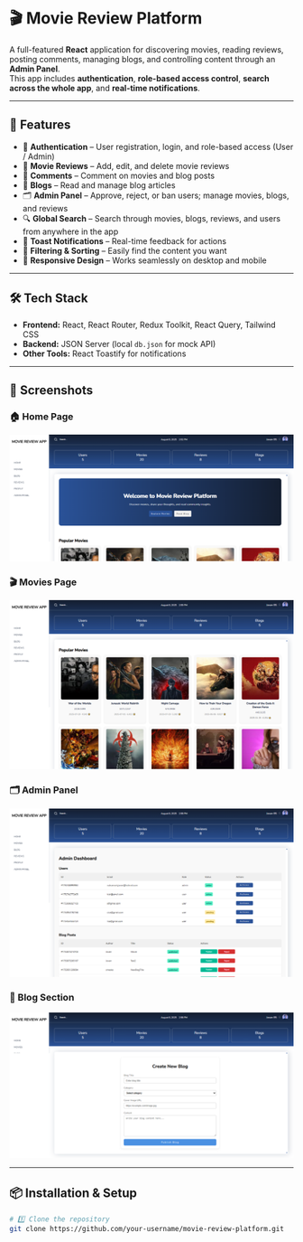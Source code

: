 # 🎬 Movie Review Platform

A full-featured **React** application for discovering movies, reading reviews, posting comments, managing blogs, and controlling content through an **Admin Panel**.  
This app includes **authentication**, **role-based access control**, **search across the whole app**, and **real-time notifications**.

---

## 🚀 Features

- 🔐 **Authentication** – User registration, login, and role-based access (User / Admin)
- 📝 **Movie Reviews** – Add, edit, and delete movie reviews
- 💬 **Comments** – Comment on movies and blog posts
- 📖 **Blogs** – Read and manage blog articles
- 🗂 **Admin Panel** – Approve, reject, or ban users; manage movies, blogs, and reviews
- 🔍 **Global Search** – Search through movies, blogs, reviews, and users from anywhere in the app
- 🔔 **Toast Notifications** – Real-time feedback for actions
- 🎯 **Filtering & Sorting** – Easily find the content you want
- 📱 **Responsive Design** – Works seamlessly on desktop and mobile

---

## 🛠 Tech Stack

- **Frontend:** React, React Router, Redux Toolkit, React Query, Tailwind CSS
- **Backend:** JSON Server (local `db.json` for mock API)
- **Other Tools:** React Toastify for notifications

---

## 📸 Screenshots

### 🏠 Home Page

![Home Page](./screenshots/home.png)

### 🎬 Movies Page

![Movies Page](./screenshots/movies.png)

### 🗂 Admin Panel

![Admin Panel](./screenshots/admin.png)

### 📖 Blog Section

![New blog](./screenshots/new-blog.png)

---

## 📦 Installation & Setup

```bash
# 1️⃣ Clone the repository
git clone https://github.com/your-username/movie-review-platform.git
```
